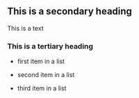 ## This is a secondary heading

This is a text

### This is a tertiary heading

* first item in a list

* second item in a list

* third item in a list
